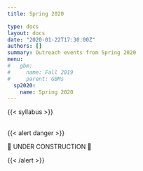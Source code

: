 ```yaml
---
title: Spring 2020

type: docs
layout: docs
date: "2020-01-22T17:30:00Z"
authors: []
summary: Outreach events from Spring 2020
menu:
#   gbm:
#     name: Fall 2019
#     parent: GBMs
  sp2020:
    name: Spring 2020
---
```


{{< syllabus >}}

<br>
<!-- ================================================== -->
<!-- Remove this section once the once the page is done -->
<!-- ================================================== -->
{{< alert danger >}}

:construction: UNDER CONSTRUCTION :construction:

{{< /alert >}}
<!-- ================================================== -->
<br>